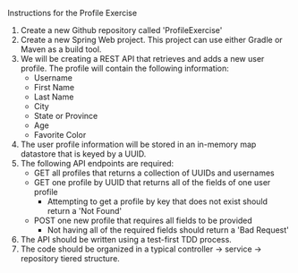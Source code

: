 Instructions for the Profile Exercise

1. Create a new Github repository called 'ProfileExercise'
2. Create a new Spring Web project.  This project can use either Gradle or Maven as a build tool.
3. We will be creating a REST API that retrieves and adds a new user profile.  The profile will contain the following information:
   * Username
   * First Name
   * Last Name
   * City
   * State or Province
   * Age
   * Favorite Color
4. The user profile information will be stored in an in-memory map datastore that is keyed by a UUID.
5. The following API endpoints are required:
   * GET all profiles that returns a collection of UUIDs and usernames
   * GET one profile by UUID that returns all of the fields of one user profile
     * Attempting to get a profile by key that does not exist should return a 'Not Found'
   * POST one new profile that requires all fields to be provided
     * Not having all of the required fields should return a 'Bad Request'
6. The API should be written using a test-first TDD process.
7. The code should be organized in a typical controller -> service -> repository tiered structure.